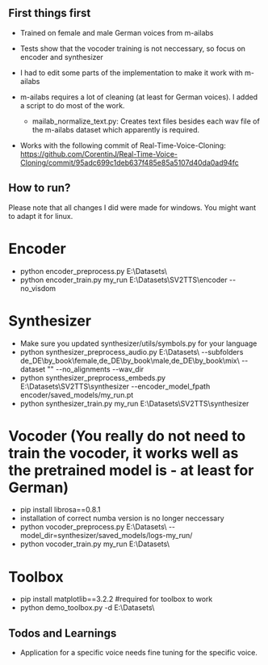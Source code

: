 ## First things first
- Trained on female and male German voices from m-ailabs
- Tests show that the vocoder training is not neccessary, so focus on encoder and synthesizer
- I had to edit some parts of the implementation to make it work with m-ailabs
- m-ailabs requires a lot of cleaning (at least for German voices). I added a script to do most of the work.
	- mailab_normalize_text.py: Creates text files besides each wav file of the m-ailabs dataset which apparently is required.
	
- Works with the following commit of Real-Time-Voice-Cloning: https://github.com/CorentinJ/Real-Time-Voice-Cloning/commit/95adc699c1deb637f485e85a5107d40da0ad94fc

## How to run?
Please note that all changes I did were made for windows. You might want to adapt it for linux.

# Encoder
- python encoder_preprocess.py E:\Datasets\
- python encoder_train.py my_run E:\Datasets\SV2TTS\encoder --no_visdom

# Synthesizer
- Make sure you updated synthesizer/utils/symbols.py for your language
- python synthesizer_preprocess_audio.py E:\Datasets\ --subfolders de_DE\by_book\female\,de_DE\by_book\male\,de_DE\by_book\mix\ --dataset "" --no_alignments --wav_dir
- python synthesizer_preprocess_embeds.py E:\Datasets\SV2TTS\synthesizer --encoder_model_fpath encoder/saved_models/my_run.pt
- python synthesizer_train.py my_run E:\Datasets\SV2TTS\synthesizer

# Vocoder (You really do not need to train the vocoder, it works well as the pretrained model is - at least for German)
- pip install librosa==0.8.1
- installation of correct numba version is no longer neccessary
- python vocoder_preprocess.py E:\Datasets\ --model_dir=synthesizer/saved_models/logs-my_run/
- python vocoder_train.py my_run E:\Datasets\

# Toolbox
- pip install matplotlib==3.2.2 #required for toolbox to work
- python demo_toolbox.py -d E:\Datasets\

## Todos and Learnings
- Application for a specific voice needs fine tuning for the specific voice.